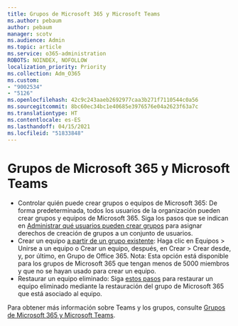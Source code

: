 ```yaml
---
title: Grupos de Microsoft 365 y Microsoft Teams
ms.author: pebaum
author: pebaum
manager: scotv
ms.audience: Admin
ms.topic: article
ms.service: o365-administration
ROBOTS: NOINDEX, NOFOLLOW
localization_priority: Priority
ms.collection: Adm_O365
ms.custom:
- "9002534"
- "5126"
ms.openlocfilehash: 42c9c243aaeb2692977caa3b271f7110544c0a56
ms.sourcegitcommit: 8bc60ec34bc1e40685e3976576e04a2623f63a7c
ms.translationtype: HT
ms.contentlocale: es-ES
ms.lasthandoff: 04/15/2021
ms.locfileid: "51833848"
---
```

# <a name="microsoft-teams-and-microsoft-365-groups"></a>Grupos de Microsoft 365 y Microsoft Teams

- Controlar quién puede crear grupos o equipos de Microsoft 365: De forma predeterminada, todos los usuarios de la organización pueden crear grupos y equipos de Microsoft 365. Siga los pasos que se indican en [Administrar qué usuarios pueden crear grupos](https://support.office.com/article/4c46c8cb-17d0-44b5-9776-005fced8e618) para asignar derechos de creación de grupos a un conjunto de usuarios.
- Crear un equipo [a partir de un grupo existente](https://support.microsoft.com/office/24ec428e-40d7-4a1a-ab87-29be7d145865): Haga clic en Equipos > Unirse a un equipo o Crear un equipo, después, en Crear > Crear desde, y, por último, en Grupo de Office 365. Nota: Esta opción está disponible para los grupos de Microsoft 365 que tengan menos de 5000 miembros y que no se hayan usado para crear un equipo.
- Restaurar un equipo eliminado: Siga [estos pasos](https://docs.microsoft.com/microsoftteams/archive-or-delete-a-team#restore-a-deleted-team) para restaurar un equipo eliminado mediante la restauración del grupo de Microsoft 365 que está asociado al equipo.

Para obtener más información sobre Teams y los grupos, consulte [Grupos de Microsoft 365 y Microsoft Teams](https://docs.microsoft.com/microsoftteams/office-365-groups).

